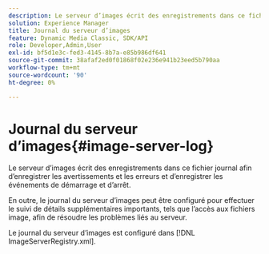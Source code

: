 ```yaml
---
description: Le serveur d’images écrit des enregistrements dans ce fichier journal afin d’enregistrer les avertissements et les erreurs et d’enregistrer les événements de démarrage et d’arrêt.
solution: Experience Manager
title: Journal du serveur d’images
feature: Dynamic Media Classic, SDK/API
role: Developer,Admin,User
exl-id: bf5d1e3c-fed3-4145-8b7a-e85b986df641
source-git-commit: 38afaf2ed0f01868f02e236e941b23eed5b790aa
workflow-type: tm+mt
source-wordcount: '90'
ht-degree: 0%

---
```


# Journal du serveur d’images{#image-server-log}

Le serveur d’images écrit des enregistrements dans ce fichier journal afin d’enregistrer les avertissements et les erreurs et d’enregistrer les événements de démarrage et d’arrêt.

En outre, le journal du serveur d’images peut être configuré pour effectuer le suivi de détails supplémentaires importants, tels que l’accès aux fichiers image, afin de résoudre les problèmes liés au serveur.

Le journal du serveur d’images est configuré dans [!DNL ImageServerRegistry.xml].
